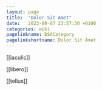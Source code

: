 ```yaml
---
layout: page
title:  "Dolor Sit Amet"
date:   2023-09-07 23:57:30 +0100
categories: wiki
pagelinkname: DSACategory
pagelinkshortname: Dolor Sit Amet
---
```


[[iaculis]]

[[libero]]

[[tellus]]